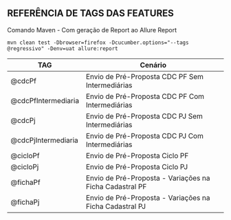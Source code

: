 ## REFERÊNCIA DE TAGS DAS FEATURES

Comando Maven - Com geração de Report ao Allure Report
```
mvn clean test -Dbrowser=firefox -Dcucumber.options="--tags @regressivo" -Denv=uat allure:report
```

| TAG                   | Cenário                                                   |
|-----------------------|-----------------------------------------------------------|
|@cdcPf                 |Envio de Pré-Proposta CDC PF Sem Intermediárias            |
|@cdcPfIntermediaria    |Envio de Pré-Proposta CDC PF Com Intermediárias            |
|@cdcPj                 |Envio de Pré-Proposta CDC PJ Sem Intermediárias            |
|@cdcPjIntermediaria    |Envio de Pré-Proposta CDC PJ Com Intermediárias            |
|@cicloPf               |Envio de Pré-Proposta Ciclo PF                             |
|@cicloPj               |Envio de Pré-Proposta Ciclo PJ                             |
|@fichaPf               |Envio de Pré-Proposta - Variações na Ficha Cadastral PF    |
|@fichaPj               |Envio de Pré-Proposta - Variações na Ficha Cadastral PJ    |
